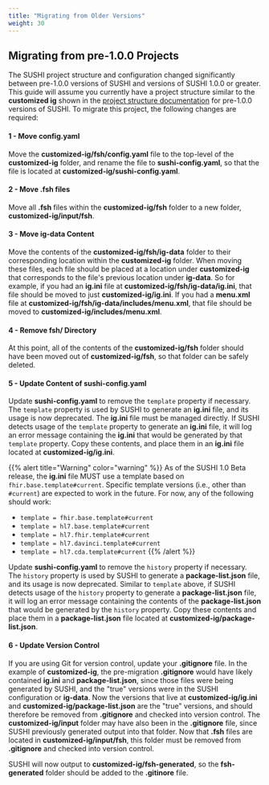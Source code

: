 ```yaml
---
title: "Migrating from Older Versions"
weight: 30
---
```


## Migrating from pre-1.0.0 Projects

The SUSHI project structure and configuration changed significantly between pre-1.0.0 versions of SUSHI and versions of SUSHI 1.0.0 or greater. This guide will assume you currently have a project structure similar to the **customized ig** shown in the [project structure documentation](/docs/sushi/project/#ig-projects) for pre-1.0.0 versions of SUSHI. To migrate this project, the following changes are required:

#### 1 - Move config.yaml
Move the **customized-ig/fsh/config.yaml** file to the top-level of the **customized-ig** folder, and rename the file to **sushi-config.yaml**, so that the file is located at **customized-ig/sushi-config.yaml**.
#### 2 - Move .fsh files
Move all **.fsh** files within the **customized-ig/fsh** folder to a new folder, **customized-ig/input/fsh**.
#### 3 - Move ig-data Content
Move the contents of the **customized-ig/fsh/ig-data** folder to their corresponding location within the **customized-ig** folder. When moving these files, each file should be placed at a location under **customized-ig** that corresponds to the file's previous location under **ig-data**. So for example, if you had an **ig.ini** file at **customized-ig/fsh/ig-data/ig.ini**, that file should be moved to just **customized-ig/ig.ini**. If you had a **menu.xml** file at **customized-ig/fsh/ig-data/includes/menu.xml**, that file should be moved to **customized-ig/includes/menu.xml**.
#### 4 - Remove fsh/ Directory
At this point, all of the contents of the **customized-ig/fsh** folder should have been moved out of **customized-ig/fsh**, so that folder can be safely deleted.
#### 5 - Update Content of sushi-config.yaml
Update **sushi-config.yaml** to remove the `template` property if necessary. The `template` property is used by SUSHI to generate an **ig.ini** file, and its usage is now deprecated. The **ig.ini** file must be managed directly. If SUSHI detects usage of the `template` property to generate an **ig.ini** file, it will log an error message containing the **ig.ini** that would be generated by that `template` property. Copy these contents, and place them in an **ig.ini** file located at **customized-ig/ig.ini**.

{{% alert title="Warning" color="warning" %}}
As of the SUSHI 1.0 Beta release, the **ig.ini** file MUST use a template based on `fhir.base.template#current`. Specific template versions (i.e., other than `#current`) are expected to work in the future.  For now, any of the following should work:
  * `template = fhir.base.template#current`
  * `template = hl7.base.template#current`
  * `template = hl7.fhir.template#current`
  * `template = hl7.davinci.template#current`
  * `template = hl7.cda.template#current`
{{% /alert %}}

Update **sushi-config.yaml** to remove the `history` property if necessary. The `history` property is used by SUSHI to generate a **package-list.json** file, and its usage is now deprecated. Similar to `template` above, if SUSHI detects usage of the `history` property to generate a **package-list.json** file, it will log an error message containing the contents of the **package-list.json** that would be generated by the `history` property. Copy these contents and place them in a **package-list.json** file located at **customized-ig/package-list.json**.

#### 6 - Update Version Control
If you are using Git for version control, update your **.gitignore** file. In the example of **customized-ig**, the pre-migration **.gitignore** would have likely contained **ig.ini** and **package-list.json**, since those files were being generated by SUSHI, and the "true" versions were in the SUSHI configuration or **ig-data**. Now the versions that live at **customized-ig/ig.ini** and **customized-ig/package-list.json** are the "true" versions, and should therefore be removed from **.gitignore** and checked into version control. The **customized-ig/input** folder may have also been in the **.gitignore** file, since SUSHI previously generated output into that folder. Now that **.fsh** files are located in **customized-ig/input/fsh**, this folder must be removed from **.gitignore** and checked into version control.

SUSHI will now output to **customized-ig/fsh-generated**, so the **fsh-generated** folder should be added to the **.gitinore** file. 

